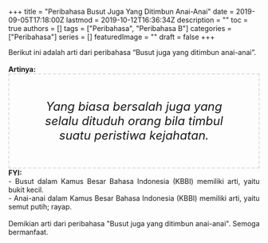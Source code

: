+++
title = "Peribahasa Busut Juga Yang Ditimbun Anai-Anai"
date = 2019-09-05T17:18:00Z
lastmod = 2019-10-12T16:36:34Z
description = ""
toc = true
authors = []
tags = ["Peribahasa", "Peribahasa B"]
categories = ["Peribahasa"]
series = []
featuredImage = ""
draft = false
+++

<div dir="ltr" style="text-align: left;" trbidi="on"><div style="text-align: justify;">Berikut ini adalah arti dari peribahasa “Busut juga yang ditimbun anai-anai”.</div><br /><div style="text-align: justify;"><b>Artinya:</b></div><div style="border: 2px dashed #ddd; font-size: 24px; height: auto; margin: 0 auto; padding: 50px; text-align: center; width: auto;"><i>Yang biasa bersalah juga yang selalu dituduh orang bila timbul suatu peristiwa kejahatan.</i></div><div style="text-align: justify;"><b>FYI:</b><br />- Busut dalam Kamus Besar Bahasa Indonesia (KBBI) memiliki arti, yaitu bukit kecil.<br />- Anai-anai dalam Kamus Besar Bahasa Indonesia (KBBI) memiliki arti, yaitu semut putih; rayap.<br /><br /></div><div style="text-align: justify;">Demikian arti dari peribahasa "Busut juga yang ditimbun anai-anai". Semoga bermanfaat.</div></div>
